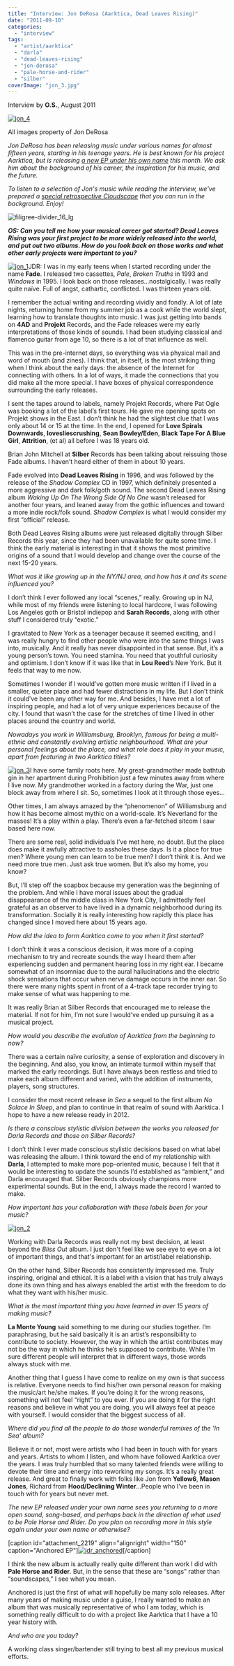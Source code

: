 ```yaml
---
title: "Interview: Jon DeRosa (Aarktica, Dead Leaves Rising)"
date: "2011-09-10"
categories: 
  - "interview"
tags: 
  - "artist/aarktica"
  - "darla"
  - "dead-leaves-rising"
  - "jon-derosa"
  - "pale-horse-and-rider"
  - "silber"
coverImage: "jon_3.jpg"
---
```


Interview by **O.S.**, August 2011

[![](images/jon_4.jpg "jon_4")](http://www.eveningoflight.nl/wordpress/wp-content/uploads/2011/09/jon_4.jpg)

All images property of Jon DeRosa

_Jon DeRosa has been releasing music under various names for almost fifteen years, starting in his teenage years. He is best known for his project Aarktica, but is releasing [a new EP under his own name](http://www.eveningoflight.nl/2011/08/20/review-jon-derosa-anchored-ep-2011/ "Review: Jon DeRosa – Anchored EP (2011)") this month. We ask him about the background of his career, the inspiration for his music, and the future._

_To listen to a selection of Jon's music while reading the interview, we've prepared a [special retrospective Cloudscape](http://www.eveningoflight.nl/2011/09/10/cloudscape-aarktica-jon-derosa-spotlight/ "Cloudscape: Aarktica / Jon DeRosa Spotlight") that you can run in the background. Enjoy!_

![](images/filigree-divider_16_lg-300x43.gif "filigree-divider_16_lg")

**_OS: Can you tell me how your musical career got started? Dead Leaves Rising was your first project to be more widely released into the world, and put out two albums. How do you look back on those works and what other early projects were important to you?_**

[![](images/jon_1.jpg "jon_1")](http://www.eveningoflight.nl/wordpress/wp-content/uploads/2011/09/jon_1.jpg)JDR: I was in my early teens when I started recording under the name **Fade**. I released two cassettes, _Pale_, _Broken Truths_ in 1993 and _Windows_ in 1995. I look back on those releases…nostalgically. I was really quite naïve. Full of angst, cathartic, conflicted. I was thirteen years old.

I remember the actual writing and recording vividly and fondly. A lot of late nights, returning home from my summer job as a cook while the world slept, learning how to translate thoughts into music. I was just getting into bands on **4AD** and **Projekt** Records, and the Fade releases were my early interpretations of those kinds of sounds. I had been studying classical and flamenco guitar from age 10, so there is a lot of that influence as well.

This was in the pre-internet days, so everything was via physical mail and word of mouth (and zines). I think that, in itself, is the most striking thing when I think about the early days: the absence of the Internet for connecting with others. In a lot of ways, it made the connections that you did make all the more special. I have boxes of physical correspondence surrounding the early releases.

I sent the tapes around to labels, namely Projekt Records, where Pat Ogle was booking a lot of the label’s first tours. He gave me opening spots on Projekt shows in the East. I don’t think he had the slightest clue that I was only about 14 or 15 at the time. In the end, I opened for **Love Spirals Downwards**, **lovesliescrushing**, **Sean Bowley/Eden**, **Black Tape For A Blue Girl**, **Attrition**, (et al) all before I was 18 years old.

Brian John Mitchell at **Silber** Records has been talking about reissuing those Fade albums. I haven’t heard either of them in about 10 years.

Fade evolved into **Dead Leaves Rising** in 1996, and was followed by the release of the _Shadow Complex_ CD in 1997, which definitely presented a more aggressive and dark folk/goth sound. The second Dead Leaves Rising album _Waking Up On The Wrong Side Of No One_ wasn’t released for another four years, and leaned away from the gothic influences and toward a more indie rock/folk sound. _Shadow Complex_ is what I would consider my first “official” release.

Both Dead Leaves Rising albums were just released digitally through Silber Records this year, since they had been unavailable for quite some time. I think the early material is interesting in that it shows the most primitive origins of a sound that I would develop and change over the course of the next 15-20 years.

_What was it like growing up in the NY/NJ area, and how has it and its scene influenced you?_

I don’t think I ever followed any local “scenes,” really. Growing up in NJ, while most of my friends were listening to local hardcore, I was following Los Angeles goth or Bristol indiepop and **Sarah Records**, along with other stuff I considered truly “exotic.”

I gravitated to New York as a teenager because it seemed exciting, and I was really hungry to find other people who were into the same things I was into, musically. And it really has never disappointed in that sense. But, it’s a young person’s town. You need stamina. You need that youthful curiosity and optimism. I don’t know if it was like that in **Lou Reed**’s New York. But it feels that way to me now.

Sometimes I wonder if I would’ve gotten more music written if I lived in a smaller, quieter place and had fewer distractions in my life. But I don’t think it could’ve been any other way for me. And besides, I have met a lot of inspiring people, and had a lot of very unique experiences because of the city. I found that wasn’t the case for the stretches of time I lived in other places around the country and world.

_Nowadays you work in Williamsburg, Brooklyn, famous for being a multi-ethnic and constantly evolving artistic neighbourhood. What are your personal feelings about the place, and what role does it play in your music, apart from featuring in two Aarktica titles?_

[![](images/jon_3.jpg "jon_3")](http://www.eveningoflight.nl/wordpress/wp-content/uploads/2011/09/jon_3.jpg)I have some family roots here. My great-grandmother made bathtub gin in her apartment during Prohibition just a few minutes away from where I live now. My grandmother worked in a factory during the War, just one block away from where I sit. So, sometimes I look at it through those eyes…

Other times, I am always amazed by the “phenomenon” of Williamsburg and how it has become almost mythic on a world-scale. It’s Neverland for the masses! It’s a play within a play. There’s even a far-fetched sitcom I saw based here now.

There are some real, solid individuals I’ve met here, no doubt. But the place does make it awfully attractive to assholes these days. Is it a place for true men? Where young men can learn to be true men? I don’t think it is. And we need more true men. Just ask true women. But it’s also my home, you know?

But, I’ll step off the soapbox because my generation was the beginning of the problem. And while I have moral issues about the gradual disappearance of the middle class in New York City, I admittedly feel grateful as an observer to have lived in a dynamic neighborhood during its transformation. Socially it is really interesting how rapidly this place has changed since I moved here about 15 years ago.

_How did the idea to form Aarktica come to you when it first started?_

I don’t think it was a conscious decision, it was more of a coping mechanism to try and recreate sounds the way I heard them after experiencing sudden and permanent hearing loss in my right ear. I became somewhat of an insomniac due to the aural hallucinations and the electric shock sensations that occur when nerve damage occurs in the inner ear. So there were many nights spent in front of a 4-track tape recorder trying to make sense of what was happening to me.

It was really Brian at Silber Records that encouraged me to release the material. If not for him, I’m not sure I would’ve ended up pursuing it as a musical project.

_How would you describe the evolution of Aarktica from the beginning to now?_

There was a certain naïve curiosity, a sense of exploration and discovery in the beginning. And also, you know, an intimate turmoil within myself that marked the early recordings. But I have always been restless and tried to make each album different and varied, with the addition of instruments, players, song structures.

I consider the most recent release _In Sea_ a sequel to the first album _No Solace In Sleep_, and plan to continue in that realm of sound with Aarktica. I hope to have a new release ready in 2012.

_Is there a conscious stylistic division between the works you released for Darla Records and those on Silber Records?_

I don’t think I ever made conscious stylistic decisions based on what label was releasing the album. I think toward the end of my relationship with **Darla**, I attempted to make more pop-oriented music, because I felt that it would be interesting to update the sounds I’d established as “ambient,” and Darla encouraged that. Silber Records obviously champions more experimental sounds. But in the end, I always made the record I wanted to make.

_How important has your collaboration with these labels been for your music?_

[![](images/jon_2.jpg "jon_2")](http://www.eveningoflight.nl/wordpress/wp-content/uploads/2011/09/jon_2.jpg)

Working with Darla Records was really not my best decision, at least beyond the _Bliss Out_ album. I just don't feel like we see eye to eye on a lot of important things, and that's important for an artist/label relationship.

On the other hand, Silber Records has consistently impressed me. Truly inspiring, original and ethical. It is a label with a vision that has truly always done its own thing and has always enabled the artist with the freedom to do what they want with his/her music.

_What is the most important thing you have learned in over 15 years of making music?_

**La Monte Young** said something to me during our studies together. I’m paraphrasing, but he said basically it is an artist’s responsibility to contribute to society. However, the way in which the artist contributes may not be the way in which he thinks he’s supposed to contribute. While I’m sure different people will interpret that in different ways, those words always stuck with me.

Another thing that I guess I have come to realize on my own is that success is relative. Everyone needs to find his/her own personal reason for making the music/art he/she makes. If you’re doing it for the wrong reasons, something will not feel “right” to you ever. If you are doing it for the right reasons and believe in what you are doing, you will always feel at peace with yourself. I would consider that the biggest success of all.

_Where did you find all the people to do those wonderful remixes of the 'In Sea' album?_

Believe it or not, most were artists who I had been in touch with for years and years. Artists to whom I listen, and whom have followed Aarktica over the years. I was truly humbled that so many talented friends were willing to devote their time and energy into reworking my songs. It’s a really great release. And great to finally work with folks like Jon from **Yellow6**, **Mason Jones**, Richard from **Hood/Declining Winter**…People who I’ve been in touch with for years but never met.

_The new EP released under your own name sees you returning to a more open sound, song-based, and perhaps back in the direction of what used to be Pale Horse and Rider. Do you plan on recording more in this style again under your own name or otherwise?_

\[caption id="attachment\_2219" align="alignright" width="150" caption="Anchored EP"\][![](images/cover10.jpg "jdr_anchored")](http://www.eveningoflight.nl/wordpress/wp-content/uploads/2011/08/cover10.jpg)\[/caption\]

I think the new album is actually really quite different than work I did with **Pale Horse and Rider**. But, in the sense that these are “songs” rather than “soundscapes,” I see what you mean.

Anchored is just the first of what will hopefully be many solo releases. After many years of making music under a guise, I really wanted to make an album that was musically representative of who I am today, which is something really difficult to do with a project like Aarktica that I have a 10 year history with.

_And who are you today?_

A working class singer/bartender still trying to best all my previous musical efforts.
